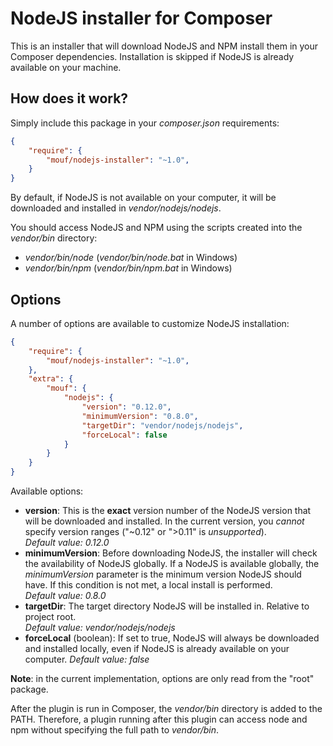 NodeJS installer for Composer
=============================

This is an installer that will download NodeJS and NPM install them in your Composer dependencies.
Installation is skipped if NodeJS is already available on your machine.

How does it work?
-----------------

Simply include this package in your *composer.json* requirements:

```json
{
    "require": {
        "mouf/nodejs-installer": "~1.0",
    }
}
```

By default, if NodeJS is not available on your computer, it will be downloaded and installed in *vendor/nodejs/nodejs*.

You should access NodeJS and NPM using the scripts created into the *vendor/bin* directory:

- *vendor/bin/node* (*vendor/bin/node.bat* in Windows)
- *vendor/bin/npm* (*vendor/bin/npm.bat* in Windows)

Options
-------

A number of options are available to customize NodeJS installation:


```json
{
    "require": {
        "mouf/nodejs-installer": "~1.0",
    },
    "extra": {
    	"mouf": {
    		"nodejs": {
    			"version": "0.12.0",
                "minimumVersion": "0.8.0",
                "targetDir": "vendor/nodejs/nodejs",
                "forceLocal": false
    		}
    	}
    }
}
```

Available options:

- **version**: This is the **exact** version number of the NodeJS version that will be downloaded and installed.
  In the current version, you *cannot* specify version ranges ("~0.12" or ">0.11" is *unsupported*).  
  *Default value: 0.12.0* 
- **minimumVersion**: Before downloading NodeJS, the installer will check the availability of NodeJS globally.
  If a NodeJS is available globally, the *minimumVersion* parameter is the minimum version NodeJS should have.
  If this condition is not met, a local install is performed.  
  *Default value: 0.8.0*
- **targetDir**: The target directory NodeJS will be installed in. Relative to project root.  
  *Default value: vendor/nodejs/nodejs*
- **forceLocal** (boolean): If set to true, NodeJS will always be downloaded and installed locally, even if NodeJS
  is already available on your computer.
  *Default value: false*

**Note**: in the current implementation, options are only read from the "root" package.

After the plugin is run in Composer, the *vendor/bin* directory is added to the PATH. Therefore, a plugin running
after this plugin can access node and npm without specifying the full path to *vendor/bin*.
